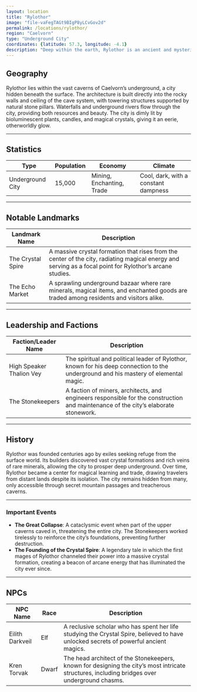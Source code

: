 ```yaml
---
layout: location
title: "Rylothor"
image: "file-vaFegTAGt9BIgP8yLCvGov2d"
permalink: /locations/rylothor/
region: "Caelvorn"
type: "Underground City"
coordinates: {latitude: 57.3, longitude: -4.1}
description: "Deep within the earth, Rylothor is an ancient and mysterious city carved from stone. Illuminated by the soft glow of candles and magical crystals, it serves as a hidden refuge and a center of power for those who live away from the sun."
---
```


## Geography

Rylothor lies within the vast caverns of Caelvorn’s underground, a city hidden beneath the surface. The architecture is built directly into the rocky walls and ceiling of the cave system, with towering structures supported by natural stone pillars. Waterfalls and underground rivers flow through the city, providing both resources and beauty. The city is dimly lit by bioluminescent plants, candles, and magical crystals, giving it an eerie, otherworldly glow.

---

## Statistics

| Type               | Population | Economy                     | Climate                     |
|--------------------|------------|-----------------------------|-----------------------------|
| Underground City    | 15,000     | Mining, Enchanting, Trade    | Cool, dark, with a constant dampness |

---

## Notable Landmarks

| Landmark Name          | Description                                                                                     |
|------------------------|-------------------------------------------------------------------------------------------------|
| The Crystal Spire       | A massive crystal formation that rises from the center of the city, radiating magical energy and serving as a focal point for Rylothor’s arcane studies. |
| The Echo Market         | A sprawling underground bazaar where rare minerals, magical items, and enchanted goods are traded among residents and visitors alike. |

---

## Leadership and Factions

| Faction/Leader Name       | Description                                                                                     |
|---------------------------|-------------------------------------------------------------------------------------------------|
| High Speaker Thalion Vey    | The spiritual and political leader of Rylothor, known for his deep connection to the underground and his mastery of elemental magic. |
| The Stonekeepers           | A faction of miners, architects, and engineers responsible for the construction and maintenance of the city’s elaborate stonework. |

---

## History

Rylothor was founded centuries ago by exiles seeking refuge from the surface world. Its builders discovered vast crystal formations and rich veins of rare minerals, allowing the city to prosper deep underground. Over time, Rylothor became a center for magical learning and trade, drawing travelers from distant lands despite its isolation. The city remains hidden from many, only accessible through secret mountain passages and treacherous caverns.

---

### Important Events

- **The Great Collapse**: A cataclysmic event when part of the upper caverns caved in, threatening the entire city. The Stonekeepers worked tirelessly to reinforce the city’s foundations, preventing further destruction.
- **The Founding of the Crystal Spire**: A legendary tale in which the first mages of Rylothor channeled their power into a massive crystal formation, creating a beacon of arcane energy that has illuminated the city ever since.

---

## NPCs

| NPC Name                | Race     | Description                                           |
|-------------------------|----------|-------------------------------------------------------|
| Eilith Darkveil          | Elf      | A reclusive scholar who has spent her life studying the Crystal Spire, believed to have unlocked secrets of powerful ancient magics. |
| Kren Torvak              | Dwarf    | The head architect of the Stonekeepers, known for designing the city’s most intricate structures, including bridges over underground chasms. |
